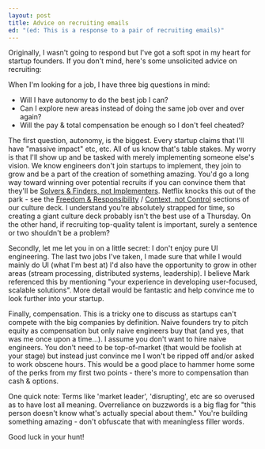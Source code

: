 ```yaml
---
layout: post
title: Advice on recruiting emails
ed: "(ed: This is a response to a pair of recruiting emails)"
---
```


Originally, I wasn't going to respond but I've got a soft spot in my heart for startup founders.  If you don't mind, here's some unsolicited advice on recruiting:

When I'm looking for a job, I have three big questions in mind:

 - Will I have autonomy to do the best job I can?
 - Can I explore new areas instead of doing the same job over and over again?
 - Will the pay & total compensation be enough so I don't feel cheated?

The first question, autonomy, is the biggest.  Every startup claims that I'll have "massive impact" etc, etc.  All of us know that's table stakes.  My worry is that I'll show up and be tasked with merely implementing someone else's vision.  We know engineers don't join startups to implement, they join to grow and be a part of the creation of something amazing.  You'd go a long way toward winning over potential recruits if you can convince them that they'll be [Solvers & Finders, not Implementers](https://rkoutnik.com/2016/04/21/implementers-solvers-and-finders.html).  Netflix knocks this out of the park - see the [Freedom & Responsibility](http://www.slideshare.net/reed2001/culture-1798664/39-Seven_Aspects_of_our_Culture) / [Context, not Control](http://www.slideshare.net/reed2001/culture-1798664/78-Seven_Aspects_of_our_Culture) sections of our culture deck.  I understand you're absolutely strapped for time, so creating a giant culture deck probably isn't the best use of a Thursday.  On the other hand, if recruiting top-quality talent is important, surely a sentence or two shouldn't be a problem?

Secondly, let me let you in on a little secret: I don't enjoy pure UI engineering.  The last two jobs I've taken, I made sure that while I would mainly do UI (what I'm best at) I'd also have the opportunity to grow in other areas (stream processing, distributed systems, leadership).  I believe Mark referenced this by mentioning "your experience in developing user-focused, scalable solutions".  More detail would be fantastic and help convince me to look further into your startup.

Finally, compensation.  This is a tricky one to discuss as startups can't compete with the big companies by definition.  Naive founders try to pitch equity as compensation but only naive engineers buy that (and yes, that was me once upon a time...).  I assume you don't want to hire naive engineers.  You don't need to be top-of-market (that would be foolish at your stage) but instead just convince me I won't be ripped off and/or asked to work obscene hours.  This would be a good place to hammer home some of the perks from my first two points - there's more to compensation than cash & options.

One quick note: Terms like 'market leader', 'disrupting', etc are so overused as to have lost all meaning.  Overreliance on buzzwords is a big flag for "this person doesn't know what's actually special about them."  You're building something amazing - don't obfuscate that with meaningless filler words.

Good luck in your hunt!